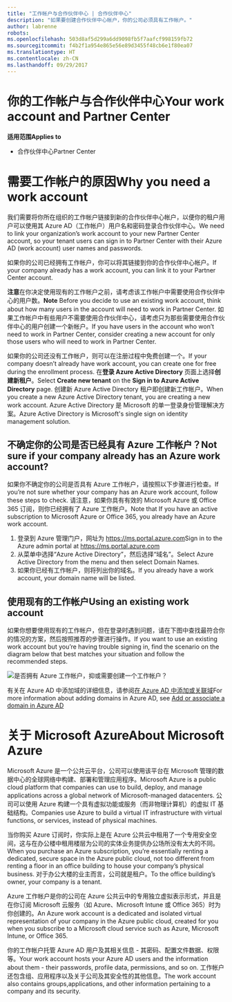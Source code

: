 ```yaml
---
title: "工作帐户与合作伙伴中心 | 合作伙伴中心"
description: "如果要创建合作伙伴中心帐户，你的公司必须具有工作帐户。"
author: labrenne
robots: 
ms.openlocfilehash: 503d8af5d299a6dd9098fb5f7aafcf998159fb72
ms.sourcegitcommit: f4b2f1a954e865e56e89d3455f48cb6e1f80ea07
ms.translationtype: HT
ms.contentlocale: zh-CN
ms.lasthandoff: 09/29/2017
---
```

# <a name="your-work-account-and-partner-center"></a><span data-ttu-id="503ea-103">你的工作帐户与合作伙伴中心</span><span class="sxs-lookup"><span data-stu-id="503ea-103">Your work account and Partner Center</span></span>  

**<span data-ttu-id="503ea-104">适用范围</span><span class="sxs-lookup"><span data-stu-id="503ea-104">Applies to</span></span>**

-  <span data-ttu-id="503ea-105">合作伙伴中心</span><span class="sxs-lookup"><span data-stu-id="503ea-105">Partner Center</span></span>

# <a name="why-you-need-a-work-account"></a><span data-ttu-id="503ea-106">需要工作帐户的原因</span><span class="sxs-lookup"><span data-stu-id="503ea-106">Why you need a work account</span></span>

<span data-ttu-id="503ea-107">我们需要将你所在组织的工作帐户链接到新的合作伙伴中心帐户，以便你的租户用户可以使用其 Azure AD（工作帐户）用户名和密码登录合作伙伴中心。</span><span class="sxs-lookup"><span data-stu-id="503ea-107">We need to link your organization’s work account to your new Partner Center account, so your tenant users can sign in to Partner Center with their Azure AD (work account) user names and passwords.</span></span>

<span data-ttu-id="503ea-108">如果你的公司已经拥有工作帐户，你可以将其链接到你的合作伙伴中心帐户。</span><span class="sxs-lookup"><span data-stu-id="503ea-108">If your company already has a work account, you can link it to your Partner Center account.</span></span> 

<span data-ttu-id="503ea-109">**注意**在你决定使用现有的工作帐户之前，请考虑该工作帐户中需要使用合作伙伴中心的用户数。</span><span class="sxs-lookup"><span data-stu-id="503ea-109">**Note** Before you decide to use an existing work account, think about how many users in the account will need to work in Partner Center.</span></span> <span data-ttu-id="503ea-110">如果工作帐户中有些用户不需要使用合作伙伴中心，请考虑只为那些需要使用合作伙伴中心的用户创建一个新帐户。</span><span class="sxs-lookup"><span data-stu-id="503ea-110">If you have users in the account who won’t need to work in Partner Center, consider creating a new account for only those users who will need to work in Partner Center.</span></span>

<span data-ttu-id="503ea-111">如果你的公司还没有工作帐户，则可以在注册过程中免费创建一个。</span><span class="sxs-lookup"><span data-stu-id="503ea-111">If your company doesn’t already have work account, you can create one for free during the enrollment process.</span></span> <span data-ttu-id="503ea-112">在**登录 Azure Active Directory** 页面上选择**创建新租户**。</span><span class="sxs-lookup"><span data-stu-id="503ea-112">Select **Create new tenant** on the **Sign in to Azure Active Directory** page.</span></span> <span data-ttu-id="503ea-113">创建新 Azure Active Directory 租户即创建新工作帐户。</span><span class="sxs-lookup"><span data-stu-id="503ea-113">When you create a new Azure Active Directory tenant, you are creating a new work account.</span></span> <span data-ttu-id="503ea-114">Azure Active Directory 是 Microsoft 的单一登录身份管理解决方案。</span><span class="sxs-lookup"><span data-stu-id="503ea-114">Azure Active Directory is Microsoft's single sign on identity management solution.</span></span>

## <a name="not-sure-if-your-company-already-has-an-azure-work-account"></a><span data-ttu-id="503ea-115">不确定你的公司是否已经具有 Azure 工作帐户？</span><span class="sxs-lookup"><span data-stu-id="503ea-115">Not sure if your company already has an Azure work account?</span></span>

<span data-ttu-id="503ea-116">如果你不确定你的公司是否具有 Azure 工作帐户，请按照以下步骤进行检查。</span><span class="sxs-lookup"><span data-stu-id="503ea-116">If you’re not sure whether your company has an Azure work account, follow these steps to check.</span></span> <span data-ttu-id="503ea-117">请注意，如果你具有有效的 Microsoft Azure 或 Office 365 订阅，则你已经拥有了 Azure 工作帐户。</span><span class="sxs-lookup"><span data-stu-id="503ea-117">Note that If you have an active subscription to Microsoft Azure or Office 365, you already have an Azure work account.</span></span>
1.  <span data-ttu-id="503ea-118">登录到 Azure 管理门户，网址为 https://ms.portal.azure.com</span><span class="sxs-lookup"><span data-stu-id="503ea-118">Sign in to the Azure admin portal at https://ms.portal.azure.com</span></span>
2.  <span data-ttu-id="503ea-119">从菜单中选择“Azure Active Directory”，然后选择“域名”。</span><span class="sxs-lookup"><span data-stu-id="503ea-119">Select Azure Active Directory from the menu and then select Domain Names.</span></span>
3.  <span data-ttu-id="503ea-120">如果你已经有工作帐户，则将列出你的域名。</span><span class="sxs-lookup"><span data-stu-id="503ea-120">If you already have a work account, your domain name will be listed.</span></span>

## <a name="using-an-existing-work-account"></a><span data-ttu-id="503ea-121">使用现有的工作帐户</span><span class="sxs-lookup"><span data-stu-id="503ea-121">Using an existing work account</span></span>

<span data-ttu-id="503ea-122">如果你想要使用现有的工作帐户，但在登录时遇到问题，请在下图中查找最符合你的情况的方案，然后按照推荐的步骤进行操作。</span><span class="sxs-lookup"><span data-stu-id="503ea-122">If you want to use an existing work account but you’re having trouble signing in, find the scenario on the diagram below that best matches your situation and follow the recommended steps.</span></span> 

![是否拥有 Azure 工作帐户，抑或需要创建一个工作帐户？](images/onboardingAADFlow.png)

<span data-ttu-id="503ea-124">有关在 Azure AD 中添加域的详细信息，请参阅[在 Azure AD 中添加或关联域](https://docs.microsoft.com/azure/active-directory/active-directory-add-domain)</span><span class="sxs-lookup"><span data-stu-id="503ea-124">For more information about adding domains in Azure AD, see [Add or associate a domain in Azure AD](https://docs.microsoft.com/azure/active-directory/active-directory-add-domain)</span></span>

# <a name="about-microsoft-azure"></a><span data-ttu-id="503ea-125">关于 Microsoft Azure</span><span class="sxs-lookup"><span data-stu-id="503ea-125">About Microsoft Azure</span></span>

<span data-ttu-id="503ea-126">Microsoft Azure 是一个公共云平台，公司可以使用该平台在 Microsoft 管理的数据中心的全球网络中构建、部署和管理应用程序。</span><span class="sxs-lookup"><span data-stu-id="503ea-126">Microsoft Azure is a public cloud platform that companies can use to build, deploy, and manage applications across a global network of Microsoft-managed datacenters.</span></span> <span data-ttu-id="503ea-127">公司可以使用 Azure 构建一个具有虚拟功能或服务（而非物理计算机）的虚拟 IT 基础结构。</span><span class="sxs-lookup"><span data-stu-id="503ea-127">Companies use Azure to build a virtual IT infrastructure with virtual functions, or services, instead of physical machines.</span></span> 

<span data-ttu-id="503ea-128">当你购买 Azure 订阅时，你实际上是在 Azure 公共云中租用了一个专用安全空间，这与在办公楼中租用楼层为公司的实体业务提供办公场所没有太大的不同。</span><span class="sxs-lookup"><span data-stu-id="503ea-128">When you purchase an Azure subscription, you’re essentially renting a dedicated, secure space in the Azure public cloud, not too different from renting a floor in an office building to house your company’s physical business.</span></span> <span data-ttu-id="503ea-129">对于办公大楼的业主而言，公司就是租户。</span><span class="sxs-lookup"><span data-stu-id="503ea-129">To the office building’s owner, your company is a tenant.</span></span> 

<span data-ttu-id="503ea-130">Azure 工作帐户是你的公司在 Azure 公共云中的专用独立虚拟表示形式，并且是在你订阅 Microsoft 云服务（如 Azure、Microsoft Intune 或 Office 365）时为你创建的。</span><span class="sxs-lookup"><span data-stu-id="503ea-130">An Azure work account is a dedicated and isolated virtual representation of your company in the Azure public cloud, created for you when you subscribe to a Microsoft cloud service such as Azure, Microsoft Intune, or Office 365.</span></span> 

<span data-ttu-id="503ea-131">你的工作帐户托管 Azure AD 用户及其相关信息 - 其密码、配置文件数据、权限等。</span><span class="sxs-lookup"><span data-stu-id="503ea-131">Your work account hosts your Azure AD users and the information about them - their passwords, profile data, permissions, and so on.</span></span> <span data-ttu-id="503ea-132">工作帐户还包含组、应用程序以及关于公司及其安全性的其他信息。</span><span class="sxs-lookup"><span data-stu-id="503ea-132">The work account also contains groups,applications, and other information pertaining to a company and its security.</span></span> 
